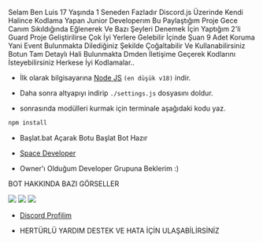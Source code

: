 Selam Ben Luis 17 Yaşında 1 Seneden Fazladır Discord.js Üzerinde Kendi Halince Kodlama Yapan Junior Developerım Bu Paylaştığım Proje Gece Canım Sıkıldığında Eğlenerek Ve Bazı Şeyleri Denemek İçin Yaptığım 2'li Guard Proje Geliştirilirse Çok İyi Yerlere Gelebilir İçinde Şuan 9 Adet Koruma Yani Event Bulunmakta Dilediğiniz Şekilde Çoğaltabilir Ve Kullanabilirsiniz Botun Tam Detaylı Hali Bulunmakta Dmden İletişime Geçerek Kodlarını İsteyebilirsiniz Herkese İyi Kodlamalar..

- İlk olarak bilgisayarına [Node JS](https://nodejs.org/en/) `(en düşük v18)` indir.

- Daha sonra altyapıyı indirip `./settings.js` dosyasını doldur.
- sonrasında modülleri kurmak için terminale aşağıdaki kodu yaz.

```diff
npm install
```
- Başlat.bat Açarak Botu Başlat Bot Hazır
 
 
 
- [Space Developer](https://discord.gg/gjjHmhTFhY)
- Owner'ı Olduğum Developer Grupuna Beklerim :)
 
 
 
 BOT HAKKINDA BAZI GÖRSELLER
 
<img  src="https://cdn.discordapp.com/attachments/1104892300397645885/1104910395153592362/image.png">
<img  src="https://cdn.discordapp.com/attachments/1104892300397645885/1104910536245792898/image.png">
<img  src="https://cdn.discordapp.com/attachments/1104892300397645885/1104910862210306048/image.png">


- [Discord Profilim](https://discord.com/users/727342003339395146)

- HERTÜRLÜ YARDIM DESTEK VE HATA İÇİN ULAŞABİLİRSİNİZ
